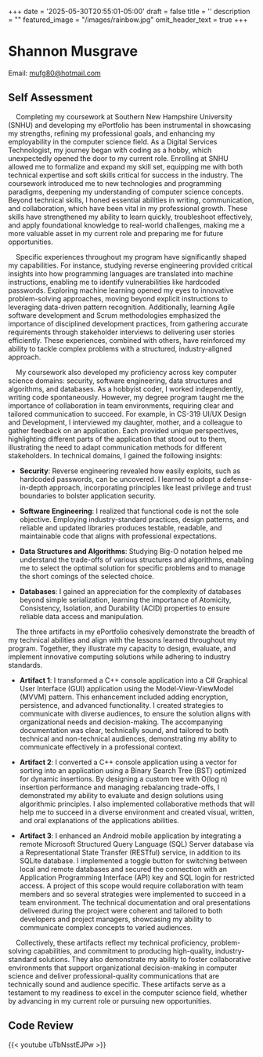 +++
date = '2025-05-30T20:55:01-05:00'
draft = false
title = ''
description = ""
featured_image = "/images/rainbow.jpg"
omit_header_text = true
+++
# Shannon Musgrave
Email: [mufg80@hotmail.com](mailto:mufg80@hotmail.com)
## **Self Assessment**

&nbsp;&nbsp;&nbsp;&nbsp;Completing my coursework at Southern New Hampshire University (SNHU) and developing my ePortfolio has been instrumental in showcasing my strengths, refining my professional goals, and enhancing my employability in the computer science field. As a Digital Services Technologist, my journey began with coding as a hobby, which unexpectedly opened the door to my current role. Enrolling at SNHU allowed me to formalize and expand my skill set, equipping me with both technical expertise and soft skills critical for success in the industry. The coursework introduced me to new technologies and programming paradigms, deepening my understanding of computer science concepts. Beyond technical skills, I honed essential abilities in writing, communication, and collaboration, which have been vital in my professional growth. These skills have strengthened my ability to learn quickly, troubleshoot effectively, and apply foundational knowledge to real-world challenges, making me a more valuable asset in my current role and preparing me for future opportunities.

&nbsp;&nbsp;&nbsp;&nbsp;Specific experiences throughout my program have significantly shaped my capabilities. For instance, studying reverse engineering provided critical insights into how programming languages are translated into machine instructions, enabling me to identify vulnerabilities like hardcoded passwords. Exploring machine learning opened my eyes to innovative problem-solving approaches, moving beyond explicit instructions to leveraging data-driven pattern recognition. Additionally, learning Agile software development and Scrum methodologies emphasized the importance of disciplined development practices, from gathering accurate requirements through stakeholder interviews to delivering user stories efficiently. These experiences, combined with others, have reinforced my ability to tackle complex problems with a structured, industry-aligned approach.

&nbsp;&nbsp;&nbsp;&nbsp;My coursework also developed my proficiency across key computer science domains: security, software engineering, data structures and algorithms, and databases. As a hobbyist coder, I worked independently, writing code spontaneously. However, my degree program taught me the importance of collaboration in team environments, requiring clear and tailored communication to succeed. For example, in CS-319 UI/UX Design and Development, I interviewed my daughter, mother, and a colleague to gather feedback on an application. Each provided unique perspectives, highlighting different parts of the application that stood out to them, illustrating the need to adapt communication methods for different stakeholders. In technical domains, I gained the following insights:

- **Security**: Reverse engineering revealed how easily exploits, such as hardcoded passwords, can be uncovered. I learned to adopt a defense-in-depth approach, incorporating principles like least privilege and trust boundaries to bolster application security.

- **Software Engineering**: I realized that functional code is not the sole objective. Employing industry-standard practices, design patterns, and reliable and updated libraries produces testable, readable, and maintainable code that aligns with professional expectations.

- **Data Structures and Algorithms**: Studying Big-O notation helped me understand the trade-offs of various structures and algorithms, enabling me to select the optimal solution for specific problems and to manage the short comings of the selected choice.

- **Databases**: I gained an appreciation for the complexity of databases beyond simple serialization, learning the importance of Atomicity, Consistency, Isolation, and Durability (ACID) properties to ensure reliable data access and manipulation.

&nbsp;&nbsp;&nbsp;&nbsp;The three artifacts in my ePortfolio cohesively demonstrate the breadth of my technical abilities and align with the lessons learned throughout my program. Together, they illustrate my capacity to design, evaluate, and implement innovative computing solutions while adhering to industry standards.

- **Artifact 1**: I transformed a C++ console application into a C# Graphical User Interface (GUI) application using the Model-View-ViewModel (MVVM) pattern. This enhancement included adding encryption, persistence, and advanced functionality. I created strategies to communicate with diverse audiences, to ensure the solution aligns with organizational needs and decision-making. The accompanying documentation was clear, technically sound, and tailored to both technical and non-technical audiences, demonstrating my ability to communicate effectively in a professional context.

- **Artifact 2**: I converted a C++ console application using a vector for sorting into an application using a Binary Search Tree (BST) optimized for dynamic insertions. By designing a custom tree with O(log n) insertion performance and managing rebalancing trade-offs, I demonstrated my ability to evaluate and design solutions using algorithmic principles. I also implemented collaborative methods that will help me to succeed in a diverse environment and created visual, written, and oral explanations of the applications abilities.

- **Artifact 3**: I enhanced an Android mobile application by integrating a remote Microsoft Structured Query Language (SQL) Server database via a Representational State Transfer (RESTful) service, in addition to its SQLite database. I implemented a toggle button for switching between local and remote databases and secured the connection with an Application Programming Interface (API) key and SQL login for restricted access. A project of this scope would require collaboration with team members and so several strategies were implemented to succeed in a team environment. The technical documentation and oral presentations delivered during the project were coherent and tailored to both developers and project managers, showcasing my ability to communicate complex concepts to varied audiences.

&nbsp;&nbsp;&nbsp;&nbsp;Collectively, these artifacts reflect my technical proficiency, problem-solving capabilities, and commitment to producing high-quality, industry-standard solutions. They also demonstrate my ability to foster collaborative environments that support organizational decision-making in computer science and deliver professional-quality communications that are technically sound and audience specific. These artifacts serve as a testament to my readiness to excel in the computer science field, whether by advancing in my current role or pursuing new opportunities.

## **Code Review**

{{< youtube uTbNsstEJPw >}}

